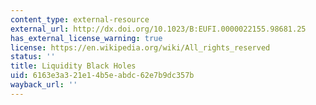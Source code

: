 ```yaml
---
content_type: external-resource
external_url: http://dx.doi.org/10.1023/B:EUFI.0000022155.98681.25
has_external_license_warning: true
license: https://en.wikipedia.org/wiki/All_rights_reserved
status: ''
title: Liquidity Black Holes
uid: 6163e3a3-21e1-4b5e-abdc-62e7b9dc357b
wayback_url: ''
---
```

